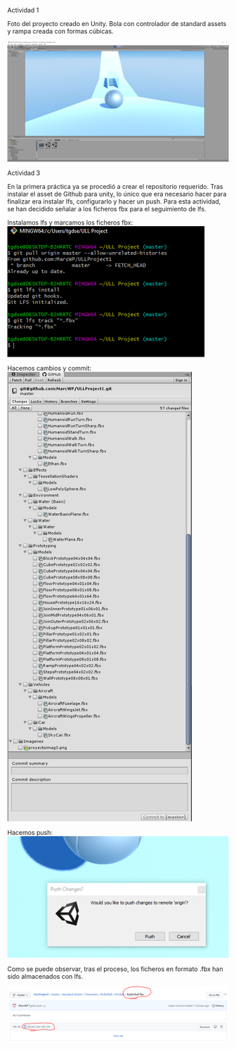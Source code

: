Actividad 1

Foto del proyecto creado en Unity. Bola con controlador de standard assets y rampa creada con formas cúbicas.

![alt tag](Imagenes/proyectoimag.png)

Actividad 3

En la primera práctica ya se procedió a crear el repositorio requerido. Tras instalar el asset de Github para unity, lo único que era necesario hacer para finalizar era instalar lfs, configurarlo y hacer un push. Para esta actividad, se han decidido señalar a los ficheros fbx para el seguimiento de lfs.

Instalamos lfs y marcamos los ficheros fbx:
![alt tag](Imagenes/proyectoimag3.png)

Hacemos cambios y commit:
![alt tag](Imagenes/proyectoimag4.png)

Hacemos push:
![alt tag](Imagenes/proyectoimag6.PNG)

Como se puede observar, tras el proceso, los ficheros en formato .fbx han sido almacenados con lfs.

![alt tag](Imagenes/proyectoimag7.PNG)
